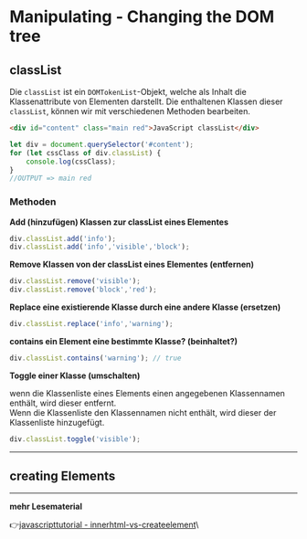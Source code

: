 # Manipulating - Changing the DOM tree

## classList

Die `classList` ist ein `DOMTokenList`-Objekt, welche als Inhalt die Klassenattribute von Elementen darstellt.
Die enthaltenen Klassen dieser `classList`, können wir mit verschiedenen Methoden bearbeiten.

```html
<div id="content" class="main red">JavaScript classList</div>  
```
```javascript
let div = document.querySelector('#content');
for (let cssClass of div.classList) {
    console.log(cssClass);
}
//OUTPUT => main red
```
### Methoden

**Add (hinzufügen) Klassen zur classList eines Elementes**

```javascript
div.classList.add('info');
div.classList.add('info','visible','block');
```
**Remove Klassen von der classList eines Elementes (entfernen)**

```javascript
div.classList.remove('visible');
div.classList.remove('block','red');
``` 
**Replace eine existierende Klasse durch eine andere Klasse (ersetzen)**

```javascript
div.classList.replace('info','warning');
```
**contains ein Element eine bestimmte Klasse? (beinhaltet?)**

```javascript
div.classList.contains('warning'); // true
```

**Toggle einer Klasse (umschalten)**

wenn die Klassenliste eines Elements einen angegebenen Klassennamen enthält, wird dieser entfernt.\
Wenn die Klassenliste den Klassennamen nicht enthält, wird dieser der Klassenliste hinzugefügt.
```javascript
div.classList.toggle('visible');
```
---

## creating Elements



---
**mehr Lesematerial**

:point_right:[javascripttutorial - innerhtml-vs-createelement](https://www.javascripttutorial.net/javascript-dom/javascript-innerhtml-vs-createelement/)\


